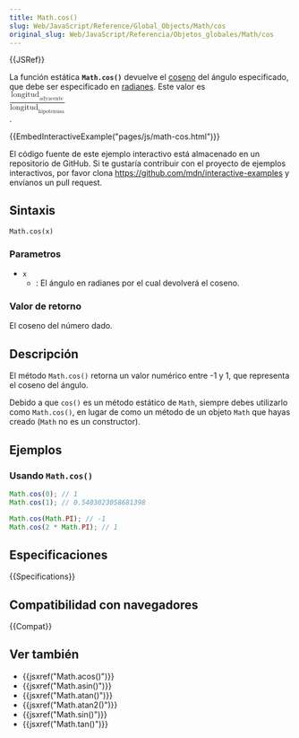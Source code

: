 ```yaml
---
title: Math.cos()
slug: Web/JavaScript/Reference/Global_Objects/Math/cos
original_slug: Web/JavaScript/Referencia/Objetos_globales/Math/cos
---
```


{{JSRef}}

La función estática **`Math.cos()`** devuelve el [coseno](https://es.wikipedia.org/wiki/Coseno) del ángulo especificado, que debe ser especificado en [radianes](https://es.wikipedia.org/wiki/Radi%C3%A1n). Este valor es <math style="display: inline;"><mstyle displaystyle="true"><mfrac><msub><mrow><mtext>longitud</mtext> </mrow><mrow><mrow><mtext>adyacente</mtext> </mrow></mrow></msub><msub><mrow><mtext>longitud</mtext> </mrow><mrow><mrow><mtext>hipotenusa</mtext> </mrow></mrow></msub></mfrac></mstyle></math>.

{{EmbedInteractiveExample("pages/js/math-cos.html")}}

El código fuente de este ejemplo interactivo está almacenado en un repositorio de GitHub. Si te gustaría contribuir con el proyecto de ejemplos interactivos, por favor clona <https://github.com/mdn/interactive-examples> y envíanos un pull request.

## Sintaxis

```
Math.cos(x)
```

### Parametros

- `x`
  - : El ángulo en radianes por el cual devolverá el coseno.

### Valor de retorno

El coseno del número dado.

## Descripción

El método `Math.cos()` retorna un valor numérico entre -1 y 1, que representa el coseno del ángulo.

Debido a que `cos()` es un método estático de `Math`, siempre debes utilizarlo como `Math.cos()`, en lugar de como un método de un objeto `Math` que hayas creado (`Math` no es un constructor).

## Ejemplos

### Usando `Math.cos()`

```js
Math.cos(0); // 1
Math.cos(1); // 0.5403023058681398

Math.cos(Math.PI); // -1
Math.cos(2 * Math.PI); // 1
```

## Especificaciones

{{Specifications}}

## Compatibilidad con navegadores

{{Compat}}

## Ver también

- {{jsxref("Math.acos()")}}
- {{jsxref("Math.asin()")}}
- {{jsxref("Math.atan()")}}
- {{jsxref("Math.atan2()")}}
- {{jsxref("Math.sin()")}}
- {{jsxref("Math.tan()")}}
